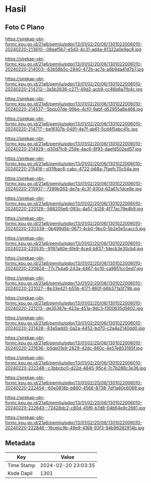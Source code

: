 # Hasil

## Foto C Plano

https://sirekap-obj-formc.kpu.go.id/21a6/pemilu/pdpr/13/01/02/20/06/1301022006010-20240220-213610--08eaf5b7-e5d3-4c31-ad4a-81322a0e9ac8.jpg

https://sirekap-obj-formc.kpu.go.id/21a6/pemilu/pdpr/13/01/02/20/06/1301022006010-20240220-214003--63b58b5c-2840-472b-ac7e-a6b9da41d7b7.jpg

https://sirekap-obj-formc.kpu.go.id/21a6/pemilu/pdpr/13/01/02/20/06/1301022006010-20240220-214212--3a5b2636-c271-49d2-acb9-cc46b6a7fb4c.jpg

https://sirekap-obj-formc.kpu.go.id/21a6/pemilu/pdpr/13/01/02/20/06/1301022006010-20240220-214537--5bdc07de-99be-4cf0-9abf-d52955a8e466.jpg

https://sirekap-obj-formc.kpu.go.id/21a6/pemilu/pdpr/13/01/02/20/06/1301022006010-20240220-214717--be16107b-0491-4e7f-ab61-5cd4f5ebc41c.jpg

https://sirekap-obj-formc.kpu.go.id/21a6/pemilu/pdpr/13/01/02/20/06/1301022006010-20240220-214929--d30d7fc8-259e-4ac6-8f93-daefd502ed57.jpg

https://sirekap-obj-formc.kpu.go.id/21a6/pemilu/pdpr/13/01/02/20/06/1301022006010-20240220-215416--d31fbac6-cabc-4722-b68a-7faefc70c54a.jpg

https://sirekap-obj-formc.kpu.go.id/21a6/pemilu/pdpr/13/01/02/20/06/1301022006010-20240220-215937--7289b262-de7a-4c3f-930d-62a61c1dce8e.jpg

https://sirekap-obj-formc.kpu.go.id/21a6/pemilu/pdpr/13/01/02/20/06/1301022006010-20240220-220129--588205e6-093c-4a57-b126-4f77ac79e4b9.jpg

https://sirekap-obj-formc.kpu.go.id/21a6/pemilu/pdpr/13/01/02/20/06/1301022006010-20240220-220339--0b499d5b-0671-4cb0-9bc0-5b2e5e5cacc5.jpg

https://sirekap-obj-formc.kpu.go.id/21a6/pemilu/pdpr/13/01/02/20/06/1301022006010-20240220-220535--9197a80e-6fe9-4ce4-b837-1decb3e30cb4.jpg

https://sirekap-obj-formc.kpu.go.id/21a6/pemilu/pdpr/13/01/02/20/06/1301022006010-20240220-220824--77c7b4a8-243a-4467-bc10-ca9951cc0ed7.jpg

https://sirekap-obj-formc.kpu.go.id/21a6/pemilu/pdpr/13/01/02/20/06/1301022006010-20240220-221027--8e33e421-b55b-4171-860f-b6b371a5f79b.jpg

https://sirekap-obj-formc.kpu.go.id/21a6/pemilu/pdpr/13/01/02/20/06/1301022006010-20240220-221213--de35387e-423a-451a-9dc3-f300635d5602.jpg

https://sirekap-obj-formc.kpu.go.id/21a6/pemilu/pdpr/13/01/02/20/06/1301022006010-20240220-221428--83a5add3-0a2a-4452-bd70-c2a4a2140dd0.jpg

https://sirekap-obj-formc.kpu.go.id/21a6/pemilu/pdpr/13/01/02/20/06/1301022006010-20240220-221636--b5de01e9-2829-42dc-860c-4e57e853185f.jpg

https://sirekap-obj-formc.kpu.go.id/21a6/pemilu/pdpr/13/01/02/20/06/1301022006010-20240220-222248--c3bbcbc0-d22d-4845-95c4-7c7b288c3e36.jpg

https://sirekap-obj-formc.kpu.go.id/21a6/pemilu/pdpr/13/01/02/20/06/1301022006010-20240220-222454--60e0818b-b860-4566-8738-7df1a60c6089.jpg

https://sirekap-obj-formc.kpu.go.id/21a6/pemilu/pdpr/13/01/02/20/06/1301022006010-20240220-222643--72428dc2-c80d-45f6-b7d8-04b64e9c2681.jpg

https://sirekap-obj-formc.kpu.go.id/21a6/pemilu/pdpr/13/01/02/20/06/1301022006010-20240220-222846--16cebc9b-49e9-4168-93f3-94b96282914b.jpg


## Metadata

| Key        | Value               |
| ---------- | ------------------- |
| Time Stamp | 2024-02-20 23:03:35 |
| Kode Dapil | 1301                |



